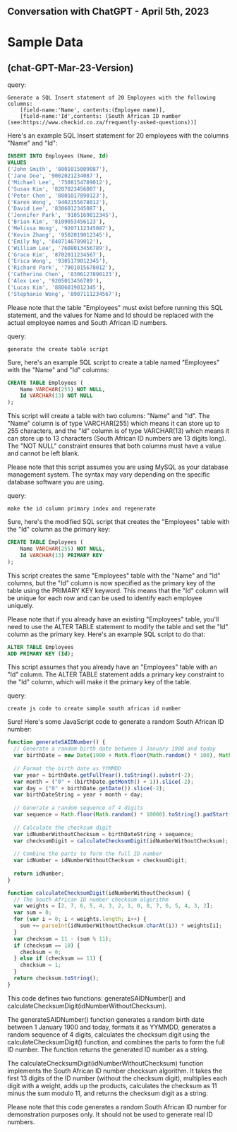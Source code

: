 ## Conversation with ChatGPT - April 5th, 2023
# Sample Data 
##              (chat-GPT-Mar-23-Version)

query:
```
Generate a SQL Insert statement of 20 Employees with the following columns: 
    [field-name:'Name', contents:(Employee name)],
    [field-name:'Id',contents: (South African ID number (see:https://www.checkid.co.za/frequently-asked-questions))]
```

Here's an example SQL Insert statement for 20 employees with the columns "Name" and "Id":
```sql
INSERT INTO Employees (Name, Id)
VALUES 
('John Smith', '8001015009087'),
('Jane Doe', '9002021234087'),
('Michael Lee', '7508154789012'),
('Susan Kim', '8207023456087'),
('Peter Chen', '8801017890123'),
('Karen Wong', '9402155678012'),
('David Lee', '8306012345087'),
('Jennifer Park', '9105169012345'),
('Brian Kim', '8109053456123'),
('Melissa Wong', '9207112345087'),
('Kevin Zhang', '9502019012345'),
('Emily Ng', '8407146789012'),
('William Lee', '7608013456789'),
('Grace Kim', '8702011234567'),
('Erica Wong', '9305179012345'),
('Richard Park', '7901015678012'),
('Catherine Chen', '8306127890123'),
('Alex Lee', '9205013456789'),
('Lucas Kim', '8806019012345'),
('Stephanie Wong', '8907111234567');
```
Please note that the table "Employees" must exist before running this SQL statement, and the values for Name and Id should be replaced with the actual employee names and South African ID numbers.

query: 
```
generate the create table script
```

Sure, here's an example SQL script to create a table named "Employees" with the "Name" and "Id" columns:
```sql
CREATE TABLE Employees (
    Name VARCHAR(255) NOT NULL,
    Id VARCHAR(13) NOT NULL
);
```
This script will create a table with two columns: "Name" and "Id". The "Name" column is of type VARCHAR(255) which means it can store up to 255 characters, and the "Id" column is of type VARCHAR(13) which means it can store up to 13 characters (South African ID numbers are 13 digits long). The "NOT NULL" constraint ensures that both columns must have a value and cannot be left blank.

Please note that this script assumes you are using MySQL as your database management system. The syntax may vary depending on the specific database software you are using.

query:
```
make the id column primary index and regenerate
```

Sure, here's the modified SQL script that creates the "Employees" table with the "Id" column as the primary key:
```sql
CREATE TABLE Employees (
    Name VARCHAR(255) NOT NULL,
    Id VARCHAR(13) PRIMARY KEY
);
```
This script creates the same "Employees" table with the "Name" and "Id" columns, but the "Id" column is now specified as the primary key of the table using the PRIMARY KEY keyword. This means that the "Id" column will be unique for each row and can be used to identify each employee uniquely.

Please note that if you already have an existing "Employees" table, you'll need to use the ALTER TABLE statement to modify the table and set the "Id" column as the primary key. Here's an example SQL script to do that:
```sql
ALTER TABLE Employees
ADD PRIMARY KEY (Id);
```
This script assumes that you already have an "Employees" table with an "Id" column. The ALTER TABLE statement adds a primary key constraint to the "Id" column, which will make it the primary key of the table.

query:
```
create js code to create sample south african id number
```

Sure! Here's some JavaScript code to generate a random South African ID number:

```javascript
function generateSAIDNumber() {
  // Generate a random birth date between 1 January 1900 and today
  var birthDate = new Date(1900 + Math.floor(Math.random() * 100), Math.floor(Math.random() * 12), Math.floor(Math.random() * 28) + 1);
  
  // Format the birth date as YYMMDD
  var year = birthDate.getFullYear().toString().substr(-2);
  var month = ("0" + (birthDate.getMonth() + 1)).slice(-2);
  var day = ("0" + birthDate.getDate()).slice(-2);
  var birthDateString = year + month + day;
  
  // Generate a random sequence of 4 digits
  var sequence = Math.floor(Math.random() * 10000).toString().padStart(4, '0');
  
  // Calculate the checksum digit
  var idNumberWithoutChecksum = birthDateString + sequence;
  var checksumDigit = calculateChecksumDigit(idNumberWithoutChecksum);
  
  // Combine the parts to form the full ID number
  var idNumber = idNumberWithoutChecksum + checksumDigit;
  
  return idNumber;
}

function calculateChecksumDigit(idNumberWithoutChecksum) {
  // The South African ID number checksum algorithm
  var weights = [2, 7, 6, 5, 4, 3, 2, 1, 0, 8, 7, 6, 5, 4, 3, 2];
  var sum = 0;
  for (var i = 0; i < weights.length; i++) {
    sum += parseInt(idNumberWithoutChecksum.charAt(i)) * weights[i];
  }
  var checksum = 11 - (sum % 11);
  if (checksum == 10) {
    checksum = 0;
  } else if (checksum == 11) {
    checksum = 1;
  }
  return checksum.toString();
}
```

This code defines two functions: generateSAIDNumber() and calculateChecksumDigit(idNumberWithoutChecksum).

The generateSAIDNumber() function generates a random birth date between 1 January 1900 and today, formats it as YYMMDD, generates a random sequence of 4 digits, calculates the checksum digit using the calculateChecksumDigit() function, and combines the parts to form the full ID number. The function returns the generated ID number as a string.

The calculateChecksumDigit(idNumberWithoutChecksum) function implements the South African ID number checksum algorithm. It takes the first 13 digits of the ID number (without the checksum digit), multiplies each digit with a weight, adds up the products, calculates the checksum as 11 minus the sum modulo 11, and returns the checksum digit as a string.

Please note that this code generates a random South African ID number for demonstration purposes only. It should not be used to generate real ID numbers.
